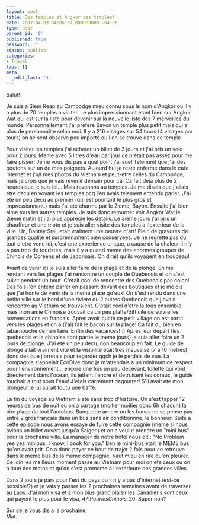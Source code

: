 ```yaml
---
layout: post
title: Des temples et Angkor des temples!
date: 2007-04-03 04:05:37.000000000 -04:00
type: post
parent_id: '0'
published: true
password: ''
status: publish
categories:
- Travel
tags: []
meta:
  _edit_last: '1'
---
```

Salut!

Je suis a Siem Reap au Cambodge mieu connu sous le nom d'Angkor ou il y a plus de 70 temples a visiter. Le plus impressionnant etant bien sur Angkor Wat qui est sur la liste pour devenir sur la nouvelle liste des 7 merveilles du monde. Personnellement j'ai prefere Bayon un temple plus petit mais qui a plus de personnalite selon moi. Il y a 216 visages sur 54 tours (4 visages par tours) on se sent observe peu importe ou l'on se trouve dans ce temple.

<!--more-->

Pour visiter les temples j'ai acheter un billet de 3 jours et j'ai pris un velo pour 2 jours. Meme avec 5 litres d'eau par jour ce n'etait pas assez pour me faire pisser! Je ne vous dis pas a quel point j'ai sue! Telement que j'ai des boutons sur un de mes poignets. Aujourd'hui je reste enferme dans le cafe internet et j'u/l mes photos du Vietnam et peut-etre celles du Cambodge, mais je crois que je vais revenir demain pour ca. Ca fait deja plus de 2 heures que je suis ici... Mais revenons au temples. Je me disais que j'allais etre decu en voyant les temples pcq j'en avais telement entendu parler. J'ai ete un peu decu au premier (qui est pourtant le plus gros et impressionnant.) mais j'ai ete charme par le 2ieme, Bayon. Ensuite j'ai bien aime tous les autres temples. Je suis donc retourner voir Angkor Wat le 2ieme matin et j'ai plus apprecie les details. Le 3ieme jours j'ai pris un chauffeur et une moto et je suis aller visite des temples a l'exterieur de la ville. Un, Bantey Srei, etait vraiment une oeuvre d'art! Plein de gravures de grandes qualite et surprennament bien conservees. Je ne regrette pas du tout d'etre venu ici, c'est une experience unique, a cause de la chaleur il n'y a pas trop de touristes, mais il y a quand meme des enormes groupes de Chinois de Coreens et de Japonnais. On dirait qu'ils voyagent en troupeau!

Avant de venir ici je suis aller faire de la plage et de la plonge. En me rendant vers les plages j'ai rencontre un couple de Quebecois et on s'est suivit pendant un bout. C'etait cool de rencontre des Quebecois pas colon! Des fois j'en entend parler en passant devant des boutiques et je me dis que j'ai honte de venir de la meme place qu'eux! On s'est rendu dans une petite ville sur le bord d'une riviere ou 2 autres Quebecois que j'avais rencontre au Vietnam se trouvaient. C'etait cool d'etre la tous ensemble, mais mon amie Chinoise trouvait ca un peu platte/difficile de suivre les conversations en francais. Apres avoir quitte ce petit village on est partit vers les plages et on a (j'ai) fait le bacon sur la plage! Ca fait du bien en tabarnouche de rien faire. Enfin des vacances! :) Apres leur depart (les quebecois et la chinoise sont partie le meme jours) je suis aller faire un 2 jours de plonge. J'ai ete un peu decu, non beaucoup en fait. Le guide de plonge allait vraiment vite et la visibilite etait tres mauvaise (7 a 10 metres) donc des que j'arretais pour regarder qqch je le perdais de vue. La compagnie s'appelait EcoDive donc je m'attendais a un minimum de respect pour l'environnement... encore une fois un peu decevant, toilette qui vont directement dans l'ocean, ils jettent l'encre et detruisent les coraux, le guide touchait a tout sous l'eau! J'etais carrement degoutter! S'il avait ete mon plongeur je lui aurait foutu une baffe.

La fin du voyage au Vietnam a ete sans trop d'histoire. On s'est tapper 12 heures de bus de nuit ou on a partage (moitier moitier donc 6h chacun) la pire place de tout l'autobus. Banquette arriere ou les bancs ne se pense pas entre 2 gros francais dans un bus sans air conditionnne, le bonheur! Suite a cette episode nous avons essaye de fuire cette compagnie (meme si nous avions un billet ouvert jusqu'a Saigon) et on a voulut prendre un "mini bus" pour la prochaine ville. La manager de notre hotel nous dit : "No Problem yes yes minibus, I know, I book for you." Ben le mini-bus etait le MEME bus qu'on avait prit. On a donc payer ce bout de trajet 2 fois pour ce retrouve dans le meme bus de la meme compagnie. Vaut mieu en rire qu'en pleurer. De loin les meilleurs moment passe au Vietnam pour moi on ete ceux ou on a loue des motos et qu'on s'est promome a l'exterieure des grandes villes.

Dans 2 jours je pars pour l'est du pays ou il n'y a pas d'internet (est-ce possible!?) et je vais y passer les 2 prochaines semaines avant de traverser au Laos. J'ai mon visa et a mon plus grand plaisir les Canadiens sont ceux qui payent le plus pour le visa, 47$! Pour les Chinois, 20$. Super non?

Sur ce je vous dis a la prochaine,  
Mat.

